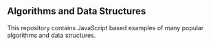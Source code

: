 ## Algorithms and Data Structures
This repository contains JavaScript based examples of many popular algorithms and data structures.

